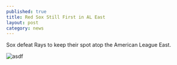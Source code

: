 ```yaml
---
published: true
title: Red Sox Still First in AL East
layout: post
category: news
---
```


Sox defeat Rays to keep their spot atop the American League East.

![asdf](/assets/Screen%20Shot%202013-07-19%20at%2010.07.11%20AM.png)